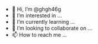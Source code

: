 - 👋 Hi, I’m @ghgh46g
- 👀 I’m interested in ...
- 🌱 I’m currently learning ...
- 💞️ I’m looking to collaborate on ...
- 📫 How to reach me ...

<!---
ghgh46g/ghgh46g is a ✨ special ✨ repository because its `README.md` (this file) appears on your GitHub profile.
You can click the Preview link to take a look at your changes.
--->
